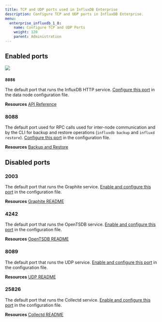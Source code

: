 ```yaml
---
title: TCP and UDP ports used in InfluxDB Enterprise
description: Configure TCP and UDP ports in InfluxDB Enterprise.
menu:
  enterprise_influxdb_1_8:
    name: Configure TCP and UDP Ports
    weight: 120
    parent: Administration
---
```


## Enabled ports

![](/img/enterprise/1-8-network-diagram.png)

### `8086`
The default port that runs the InfluxDB HTTP service.
[Configure this port](/enterprise_influxdb/v1.8/administration/config-data-nodes/#bind-address-8088)
in the data node configuration file.

**Resources** [API Reference](/influxdb/v1.8/tools/api/)

### 8088
The default port used for RPC calls used for inter-node communication and by the CLI for backup and restore operations (`influxdb backup` and `influxd restore`).
[Configure this port](/influxdb/v1.8/administration/config#bind-address-127-0-0-1-8088)
in the configuration file.

**Resources** [Backup and Restore](/influxdb/v1.8/administration/backup_and_restore/)

## Disabled ports

### 2003

The default port that runs the Graphite service.
[Enable and configure this port](/influxdb/v1.8/administration/config#bind-address-2003)
in the configuration file.

**Resources** [Graphite README](https://github.com/influxdata/influxdb/tree/1.8/services/graphite/README.md)

### 4242

The default port that runs the OpenTSDB service.
[Enable and configure this port](/influxdb/v1.8/administration/config#bind-address-4242)
in the configuration file.

**Resources** [OpenTSDB README](https://github.com/influxdata/influxdb/tree/1.8/services/opentsdb/README.md)

### 8089

The default port that runs the UDP service.
[Enable and configure this port](/influxdb/v1.8/administration/config#bind-address-8089)
in the configuration file.

**Resources** [UDP README](https://github.com/influxdata/influxdb/tree/1.8/services/udp/README.md)

### 25826

The default port that runs the Collectd service.
[Enable and configure this port](/influxdb/v1.8/administration/config#bind-address-25826)
in the configuration file.

**Resources** [Collectd README](https://github.com/influxdata/influxdb/tree/1.8/services/collectd/README.md)
